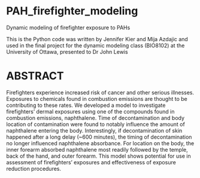 # PAH_firefighter_modeling
Dynamic modeling of firefighter exposure to PAHs


This is the Python code was written by Jennifer Kier and Mija Azdajic and used in the final project for the dynamic modeling class (BIO8102) at the University of Ottawa, presented to Dr John Lewis
#


# ABSTRACT
	
 
  Firefighters experience increased risk of cancer and other serious illnesses. Exposures to chemicals found in combustion emissions are thought to be contributing to these rates. We developed a model to investigate firefighters’ dermal exposures using one of the compounds found in combustion emissions, naphthalene. Time of decontamination and body location of contamination were found to notably influence the amount of naphthalene entering the body. Interestingly, if decontamination of skin happened after a long delay (~600 minutes), the timing of decontamination no longer influenced naphthalene absorbance. For location on the body, the inner forearm absorbed naphthalene most readily followed by the temple, back of the hand, and outer forearm. This model shows potential for use in assessment of firefighters’ exposures and effectiveness of exposure reduction procedures.
